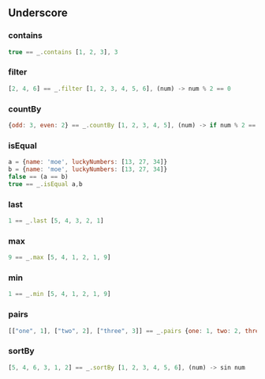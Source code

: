 ## Underscore

### contains
```javascript
true == _.contains [1, 2, 3], 3
```

### filter
```javascript
[2, 4, 6] == _.filter [1, 2, 3, 4, 5, 6], (num) -> num % 2 == 0
```

### countBy
```javascript
{odd: 3, even: 2} == _.countBy [1, 2, 3, 4, 5], (num) -> if num % 2 == 0 then 'even' else 'odd'
```

### isEqual
```javascript
a = {name: 'moe', luckyNumbers: [13, 27, 34]}
b = {name: 'moe', luckyNumbers: [13, 27, 34]}
false == (a == b)
true == _.isEqual a,b
```

### last
```javascript
1 == _.last [5, 4, 3, 2, 1]
```

### max
```javascript
9 == _.max [5, 4, 1, 2, 1, 9]
```

### min
```javascript
1 == _.min [5, 4, 1, 2, 1, 9]
```

### pairs
```javascript
[["one", 1], ["two", 2], ["three", 3]] == _.pairs {one: 1, two: 2, three: 3}
```

### sortBy
```javascript
[5, 4, 6, 3, 1, 2] == _.sortBy [1, 2, 3, 4, 5, 6], (num) -> sin num
```
